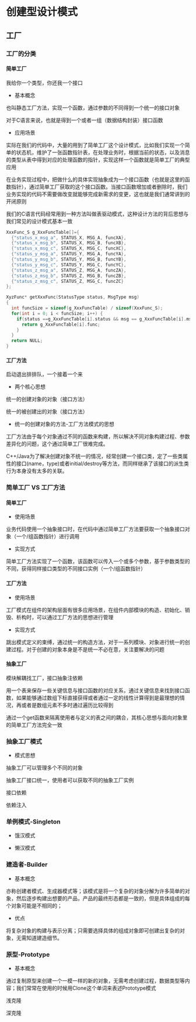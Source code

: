 # 创建型设计模式

## 工厂

### 工厂的分类

#### 简单工厂

我给你一个类型，你还我一个接口

- 基本概念

也叫静态工厂方法，实现一个函数，通过参数的不同得到一个统一的接口对象

对于C语言来说，也就是得到一个或者一组（数据结构封装）接口函数

- 应用场景

实际在我们的代码中，大量的用到了简单工厂这个设计模式，比如我们实现一个简单的状态机，维护了一张函数指针表，在处理业务时，根据当前的状态，以及消息的类型从表中得到对应的处理函数的指针，实现这样一个函数就是简单工厂的典型应用

在业务实现过程中，把做什么的具体实现抽象成为一个接口函数（也就是这里的函数指针），通过简单工厂获取的这个接口函数。当接口函数增加或者删除时，我们业务实现的代码不需要做改变就能够完成新需求的变更，这也就是我们通常讲到的开闭原则

我们的C语言代码经常用到一种方法叫做表驱动模式，这种设计方法的背后思想与我们常见的设计模式基本一致

```C
XxxFunc_S g_XxxFuncTable[]={
  {"status_x_msg_a", STATUS_X, MSG_A, funcXA},
  {"status_x_msg_b", STATUS_X, MSG_B, funcXB},
  {"status_x_msg_c", STATUS_X, MSG_C, funcXC},
  {"status_y_msg_a", STATUS_Y, MSG_A, funcYA},
  {"status_y_msg_b", STATUS_Y, MSG_B, funcYB},
  {"status_y_msg_c", STATUS_Y, MSG_C, funcYC},
  {"status_z_msg_a", STATUS_Z, MSG_A, funcZA},
  {"status_z_msg_b", STATUS_Z, MSG_B, funcZB},
  {"status_z_msg_c", STATUS_Z, MSG_C, funcZC}
};

XyzFunc* getXxxFunc(StatusType status, MsgType msg)
{
  int funcSize = sizeof(g_XxxFuncTable) / sizeof(XxxFunc_S);
  for(int i = 0; i < funcSize; i++) {
    if(status ==g_XxxFuncTable[i].status && msg == g_XxxFuncTable[i].msg) {
      return g_XxxFuncTable[i].func;
    }
  }
  return NULL;
}
```

#### 工厂方法

启动退出排排队，一个接着一个来

- 两个核心思想

统一的创建对象的对象（接口方法）

统一的被创建出的对象（接口方法）

- 统一的创建对象的方法-工厂方法模式的思想

工厂方法由于每个对象通过不同的函数来构建，所以解决不同对象构建过程、参数差异化的问题，这个通过简单工厂很难完成。

C++/Java为了解决创建对象不统一的情况，经常创建一个接口类，定了一些类属性的接口(name，type)或者initial/destroy等方法，而同样继承了该接口的派生类行为本身没有太多的关联。

### 简单工厂 VS 工厂方法

#### 简单工厂

- 使用场景

业务代码使用一个抽象接口时，在代码中通过简单工厂方法要获取一个抽象接口对象（一个/组函数指针）进行调用

- 实现方式

简单工厂方法实现了一个函数，该函数可以传入一个或多个参数，基于参数类型的不同，获得同样接口类型的不同接口实例（一个/组函数指针）

#### 工厂方法

- 使用场景

工厂模式在组件的架构层面有很多应用场景，在组件内部模块的构造、初始化、销毁、析构时，可以通过工厂方法的思想进行管理

- 实现方式

跳出模式定义的束缚，通过统一的构造方法，对于一系列模块、对象进行统一的创建过程。对于创建的对象本身是不是统一不必在意，关注要解决的问题

#### 抽象工厂

模块解耦找工厂，接口抽象注依赖



用一个表来保存一些关键信息与接口函数的对应关系，通过关键信息来找到接口函数，如果能够通过数组下标直接获得或者通过一定的线性计算得到是最理想的情况，再或者是数组元素不多时通过遍历比较得到

通过一个get函数来隔离使用者与定义的表之间的耦合，其核心思想与面向对象里的简单工厂方法完全一致

### 抽象工厂模式

- 模式思想

抽象工厂可以管理多个不同的对象

抽象工厂接口统一，使用者可以获取不同的抽象工厂实例

接口依赖

依赖注入

### 单例模式-Singleton

- 饿汉模式

- 懒汉模式

### 建造者-Builder

- 基本概念

亦称创建者模式、生成器模式等；该模式是将一个复杂的对象分解为许多简单的对象，然后逐步构建出想要的产品，产品的最终形态都是一致的，但是具体组成的每个对象可能是不相同的；

- 优点

将复杂对象的构建与表示分离；只需要选择具体的组成对象即可创建出复杂的对象，无需知道建造细节。

### 原型-Prototype

- 基本概念

通过复制原型来创建一个一模一样的新的对象，无需考虑创建过程，数据类型等内容；我们常常在使用的时候用Clone这个单词来表述Prototype模式

浅克隆

深克隆
